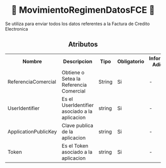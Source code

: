 <body>

<h1 align="center">📢 MovimientoRegimenDatosFCE 📢</h1>

Se utiliza para enviar todos los datos referentes a la Factura de Credito Electronica

<h2 align="center">Atributos</h2>

<table style="width: 100%;">
    <tr>
        <th>Nombre</th>
        <th>Descripcion</th>
        <th>Tipo</th>
        <th>Obligatorio</th>
        <th>Informacion Adicional</th>
    </tr>
    <tr>
        <td>ReferenciaComercial</td>
        <td>Obtiene o Setea la Referencia Comercial</td>
        <td>String</td>
        <td>Si</td>
        <td>-</td>
    </tr>
        <td>UserIdentifier</td>
        <td>Es el UserIdentifier asociado a la aplicacion</td>
        <td>string</td>
        <td>Si</td>
        <td>-</td>
      </tr>
      <tr>
        <td>ApplicationPublicKey</td>
        <td>Clave publica de la aplicacion</td>
        <td>string</td>
        <td>Si</td>
        <td>-</td>
      </tr>
      <tr>
        <td>Token</td>
        <td>Es el Token asociado a la aplicacion</td>
        <td>string</td>
        <td>Si</td>
        <td>-</td>
      </tr>
</table>
    
</body>    